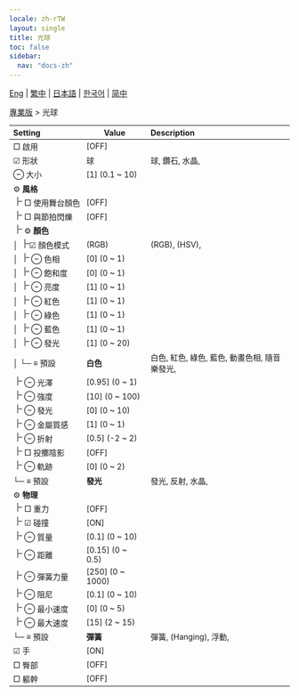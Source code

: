 ```yaml
---
locale: zh-rTW
layout: single
title: 光球
toc: false
sidebar:
  nav: "docs-zh"
---
```

[Eng](/dancexr/menu/2025.4/actor/light_ball) | [繁中](/tw/dancexr/menu/2025.4/actor/light_ball) | [日本語](/jp/dancexr/menu/2025.4/actor/light_ball) | [한국어](/kr/dancexr/menu/2025.4/actor/light_ball) | [简中](/zh/dancexr/menu/2025.4/actor/light_ball)

[專業版](../menu#專業版) > 光球



| Setting | Value | Description |
| :--- | --- | :--- |
|<nobr> □ 啟用</nobr>| [OFF] | 
|<nobr>☑ 形狀</nobr>| 球 | 球, 鑽石, 水晶, 
|<nobr> ⊖ 大小</nobr>| [1] (0.1 ~ 10) | 
|<nobr> ⚙️ **風格**</nobr>| | 
|<nobr><img src="/images/icon/ic_line_t.png"/> □ 使用舞台顏色</nobr>| [OFF] | 
|<nobr><img src="/images/icon/ic_line_t.png"/> □ 與節拍閃爍</nobr>| [OFF] | 
|<nobr><img src="/images/icon/ic_line_t.png"/> ⚙️ **顏色**</nobr>| | 
|<nobr>│ <img src="/images/icon/ic_line_t.png"/>☑ 顏色模式</nobr>| (RGB) | (RGB), (HSV), 
|<nobr>│ <img src="/images/icon/ic_line_t.png"/> ⊖ 色相</nobr>| [0] (0 ~ 1) | 
|<nobr>│ <img src="/images/icon/ic_line_t.png"/> ⊖ 飽和度</nobr>| [0] (0 ~ 1) | 
|<nobr>│ <img src="/images/icon/ic_line_t.png"/> ⊖ 亮度</nobr>| [1] (0 ~ 1) | 
|<nobr>│ <img src="/images/icon/ic_line_t.png"/> ⊖ 紅色</nobr>| [1] (0 ~ 1) | 
|<nobr>│ <img src="/images/icon/ic_line_t.png"/> ⊖ 綠色</nobr>| [1] (0 ~ 1) | 
|<nobr>│ <img src="/images/icon/ic_line_t.png"/> ⊖ 藍色</nobr>| [1] (0 ~ 1) | 
|<nobr>│ <img src="/images/icon/ic_line_t.png"/> ⊖ 發光</nobr>| [1] (0 ~ 20) | 
|<nobr>│ └─ ≡ 預設</nobr>| **白色** | 白色, 紅色, 綠色, 藍色, 動畫色相, 隨音樂發光,  |
|<nobr><img src="/images/icon/ic_line_t.png"/> ⊖ 光澤</nobr>| [0.95] (0 ~ 1) | 
|<nobr><img src="/images/icon/ic_line_t.png"/> ⊖ 強度</nobr>| [10] (0 ~ 100) | 
|<nobr><img src="/images/icon/ic_line_t.png"/> ⊖ 發光</nobr>| [0] (0 ~ 10) | 
|<nobr><img src="/images/icon/ic_line_t.png"/> ⊖ 金屬質感</nobr>| [1] (0 ~ 1) | 
|<nobr><img src="/images/icon/ic_line_t.png"/> ⊖ 折射</nobr>| [0.5] (-2 ~ 2) | 
|<nobr><img src="/images/icon/ic_line_t.png"/> □ 投擲陰影</nobr>| [OFF] | 
|<nobr><img src="/images/icon/ic_line_t.png"/> ⊖ 軌跡</nobr>| [0] (0 ~ 2) | 
|<nobr>└─ ≡ 預設</nobr>| **發光** | 發光, 反射, 水晶,  |
|<nobr> ⚙️ **物理**</nobr>| | 
|<nobr><img src="/images/icon/ic_line_t.png"/> □ 重力</nobr>| [OFF] | 
|<nobr><img src="/images/icon/ic_line_t.png"/> ☑ 碰撞</nobr>| [ON] | 
|<nobr><img src="/images/icon/ic_line_t.png"/> ⊖ 質量</nobr>| [0.1] (0 ~ 10) | 
|<nobr><img src="/images/icon/ic_line_t.png"/> ⊖ 距離</nobr>| [0.15] (0 ~ 0.5) | 
|<nobr><img src="/images/icon/ic_line_t.png"/> ⊖ 彈簧力量</nobr>| [250] (0 ~ 1000) | 
|<nobr><img src="/images/icon/ic_line_t.png"/> ⊖ 阻尼</nobr>| [0.1] (0 ~ 10) | 
|<nobr><img src="/images/icon/ic_line_t.png"/> ⊖ 最小速度</nobr>| [0] (0 ~ 5) | 
|<nobr><img src="/images/icon/ic_line_t.png"/> ⊖ 最大速度</nobr>| [15] (2 ~ 15) | 
|<nobr>└─ ≡ 預設</nobr>| **彈簧** | 彈簧, (Hanging), 浮動,  |
|<nobr> ☑ 手</nobr>| [ON] | 
|<nobr> □ 臀部</nobr>| [OFF] | 
|<nobr> □ 軀幹</nobr>| [OFF] | 
